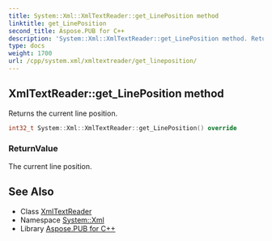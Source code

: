 ```yaml
---
title: System::Xml::XmlTextReader::get_LinePosition method
linktitle: get_LinePosition
second_title: Aspose.PUB for C++
description: 'System::Xml::XmlTextReader::get_LinePosition method. Returns the current line position in C++.'
type: docs
weight: 1700
url: /cpp/system.xml/xmltextreader/get_lineposition/
---
```

## XmlTextReader::get_LinePosition method


Returns the current line position.

```cpp
int32_t System::Xml::XmlTextReader::get_LinePosition() override
```


### ReturnValue

The current line position.

## See Also

* Class [XmlTextReader](../)
* Namespace [System::Xml](../../)
* Library [Aspose.PUB for C++](../../../)
